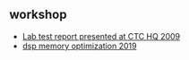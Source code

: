 ## workshop
* [Lab test report presented at CTC HQ 2009](https://justwawre.github.io/about/workshop/CTC_GZ_LTE_LabTest.pdf)
* [dsp memory optimization 2019](https://justwawre.github.io/about/workshop/dsp_mem_optimization.html)



